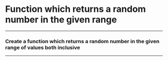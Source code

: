 <h1>Function which returns a random number in the given range</h1>
<hr>
<h3>Create a function which returns a random number in the given range of values both inclusive</h3>
<hr>
